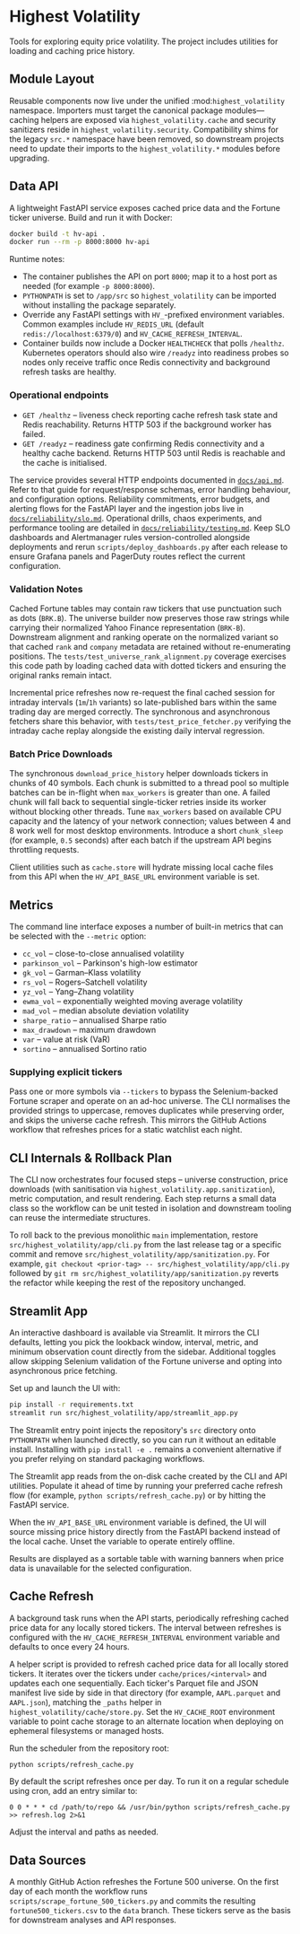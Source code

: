 # Highest Volatility

Tools for exploring equity price volatility.  The project includes utilities for
loading and caching price history.

## Module Layout

Reusable components now live under the unified :mod:`highest_volatility`
namespace. Importers must target the canonical package modules—caching helpers
are exposed via ``highest_volatility.cache`` and security sanitizers reside in
``highest_volatility.security``. Compatibility shims for the legacy
``src.*`` namespace have been removed, so downstream projects need to update
their imports to the ``highest_volatility.*`` modules before upgrading.

## Data API

A lightweight FastAPI service exposes cached price data and the Fortune ticker
universe. Build and run it with Docker:

```bash
docker build -t hv-api .
docker run --rm -p 8000:8000 hv-api
```

Runtime notes:

- The container publishes the API on port ``8000``; map it to a host port as
  needed (for example ``-p 8000:8000``).
- ``PYTHONPATH`` is set to ``/app/src`` so ``highest_volatility`` can be
  imported without installing the package separately.
- Override any FastAPI settings with ``HV_``-prefixed environment variables.
  Common examples include ``HV_REDIS_URL`` (default ``redis://localhost:6379/0``)
  and ``HV_CACHE_REFRESH_INTERVAL``.
- Container builds now include a Docker ``HEALTHCHECK`` that polls ``/healthz``.
  Kubernetes operators should also wire ``/readyz`` into readiness probes so
  nodes only receive traffic once Redis connectivity and background refresh
  tasks are healthy.

### Operational endpoints

- ``GET /healthz`` – liveness check reporting cache refresh task state and
  Redis reachability. Returns HTTP 503 if the background worker has failed.
- ``GET /readyz`` – readiness gate confirming Redis connectivity and a healthy
  cache backend. Returns HTTP 503 until Redis is reachable and the cache is
  initialised.

The service provides several HTTP endpoints documented in
[`docs/api.md`](docs/api.md). Refer to that guide for request/response schemas,
error handling behaviour, and configuration options. Reliability commitments,
error budgets, and alerting flows for the FastAPI layer and the ingestion jobs
live in [`docs/reliability/slo.md`](docs/reliability/slo.md). Operational drills,
chaos experiments, and performance tooling are detailed in
[`docs/reliability/testing.md`](docs/reliability/testing.md). Keep SLO dashboards
and Alertmanager rules version-controlled alongside deployments and rerun
`scripts/deploy_dashboards.py` after each release to ensure Grafana panels and
PagerDuty routes reflect the current configuration.

### Validation Notes

Cached Fortune tables may contain raw tickers that use punctuation such as dots
(``BRK.B``). The universe builder now preserves those raw strings while carrying
their normalized Yahoo Finance representation (``BRK-B``). Downstream alignment
and ranking operate on the normalized variant so that cached ``rank`` and
``company`` metadata are retained without re-enumerating positions. The
``tests/test_universe_rank_alignment.py`` coverage exercises this code path by
loading cached data with dotted tickers and ensuring the original ranks remain
intact.

Incremental price refreshes now re-request the final cached session for
intraday intervals (``1m``/``1h`` variants) so late-published bars within the
same trading day are merged correctly. The synchronous and asynchronous
fetchers share this behavior, with ``tests/test_price_fetcher.py`` verifying the
intraday cache replay alongside the existing daily interval regression.

### Batch Price Downloads

The synchronous ``download_price_history`` helper downloads tickers in chunks of
40 symbols. Each chunk is submitted to a thread pool so multiple batches can be
in-flight when ``max_workers`` is greater than one. A failed chunk will fall
back to sequential single-ticker retries inside its worker without blocking
other threads. Tune ``max_workers`` based on available CPU capacity and the
latency of your network connection; values between 4 and 8 work well for most
desktop environments. Introduce a short ``chunk_sleep`` (for example, ``0.5``
seconds) after each batch if the upstream API begins throttling requests.

Client utilities such as ``cache.store`` will hydrate missing local cache files
from this API when the ``HV_API_BASE_URL`` environment variable is set.

## Metrics

The command line interface exposes a number of built-in metrics that can be
selected with the ``--metric`` option:

- ``cc_vol`` – close-to-close annualised volatility
- ``parkinson_vol`` – Parkinson's high-low estimator
- ``gk_vol`` – Garman–Klass volatility
- ``rs_vol`` – Rogers–Satchell volatility
- ``yz_vol`` – Yang–Zhang volatility
- ``ewma_vol`` – exponentially weighted moving average volatility
- ``mad_vol`` – median absolute deviation volatility
- ``sharpe_ratio`` – annualised Sharpe ratio
- ``max_drawdown`` – maximum drawdown
- ``var`` – value at risk (VaR)
- ``sortino`` – annualised Sortino ratio

### Supplying explicit tickers

Pass one or more symbols via ``--tickers`` to bypass the Selenium-backed Fortune
scraper and operate on an ad-hoc universe. The CLI normalises the provided
strings to uppercase, removes duplicates while preserving order, and skips the
universe cache refresh. This mirrors the GitHub Actions workflow that refreshes
prices for a static watchlist each night.

## CLI Internals & Rollback Plan

The CLI now orchestrates four focused steps – universe construction, price
downloads (with sanitisation via ``highest_volatility.app.sanitization``),
metric computation, and result rendering. Each step returns a small data class
so the workflow can be unit tested in isolation and downstream tooling can
reuse the intermediate structures.

To roll back to the previous monolithic ``main`` implementation, restore
``src/highest_volatility/app/cli.py`` from the last release tag or a specific
commit and remove ``src/highest_volatility/app/sanitization.py``. For example,
``git checkout <prior-tag> -- src/highest_volatility/app/cli.py`` followed by
``git rm src/highest_volatility/app/sanitization.py`` reverts the refactor
while keeping the rest of the repository unchanged.

## Streamlit App

An interactive dashboard is available via Streamlit. It mirrors the CLI
defaults, letting you pick the lookback window, interval, metric, and minimum
observation count directly from the sidebar. Additional toggles allow skipping
Selenium validation of the Fortune universe and opting into asynchronous price
fetching.

Set up and launch the UI with:

```bash
pip install -r requirements.txt
streamlit run src/highest_volatility/app/streamlit_app.py
```

The Streamlit entry point injects the repository's ``src`` directory onto
``PYTHONPATH`` when launched directly, so you can run it without an editable
install. Installing with ``pip install -e .`` remains a convenient alternative
if you prefer relying on standard packaging workflows.

The Streamlit app reads from the on-disk cache created by the CLI and API
utilities. Populate it ahead of time by running your preferred cache refresh
flow (for example, ``python scripts/refresh_cache.py``) or by hitting the FastAPI
service.

When the ``HV_API_BASE_URL`` environment variable is defined, the UI will source
missing price history directly from the FastAPI backend instead of the local
cache. Unset the variable to operate entirely offline.

Results are displayed as a sortable table with warning banners when price data
is unavailable for the selected configuration.

## Cache Refresh

A background task runs when the API starts, periodically refreshing cached
price data for any locally stored tickers. The interval between refreshes is
configured with the ``HV_CACHE_REFRESH_INTERVAL`` environment variable and
defaults to once every 24 hours.

A helper script is provided to refresh cached price data for all locally stored
tickers. It iterates over the tickers under `cache/prices/<interval>` and
updates each one sequentially. Each ticker's Parquet file and JSON manifest
live side by side in that directory (for example, `AAPL.parquet` and
`AAPL.json`), matching the `_paths` helper in `highest_volatility/cache/store.py`.
Set the ``HV_CACHE_ROOT`` environment variable to point cache storage to an
alternate location when deploying on ephemeral filesystems or managed hosts.

Run the scheduler from the repository root:

```bash
python scripts/refresh_cache.py
```

By default the script refreshes once per day.  To run it on a regular schedule
using cron, add an entry similar to:

```
0 0 * * * cd /path/to/repo && /usr/bin/python scripts/refresh_cache.py >> refresh.log 2>&1
```

Adjust the interval and paths as needed.

## Data Sources

A monthly GitHub Action refreshes the Fortune 500 universe. On the first day of
each month the workflow runs ``scripts/scrape_fortune_500_tickers.py`` and
commits the resulting ``fortune500_tickers.csv`` to the ``data`` branch. These
tickers serve as the basis for downstream analyses and API responses.
